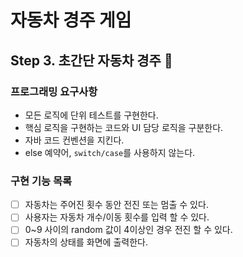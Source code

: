 # 자동차 경주 게임
  
## Step 3. 초간단 자동차 경주 :car:
### 프로그래밍 요구사항 
* 모든 로직에 단위 테스트를 구현한다.
* 핵심 로직을 구현하는 코드와 UI 담당 로직을 구분한다.
* 자바 코드 컨벤션을 지킨다.
* else 예약어, `switch/case`를 사용하지 않는다.
  
### 구현 기능 목록
- [ ] 자동차는 주어진 횟수 동안 전진 또는 멈출 수 있다.
- [ ] 사용자는 자동차 개수/이동 횟수를 입력 할 수 있다.
- [ ] 0~9 사이의 random 값이 4이상인 경우 전진 할 수 있다.
- [ ] 자동차의 상태를 화면에 출력한다.